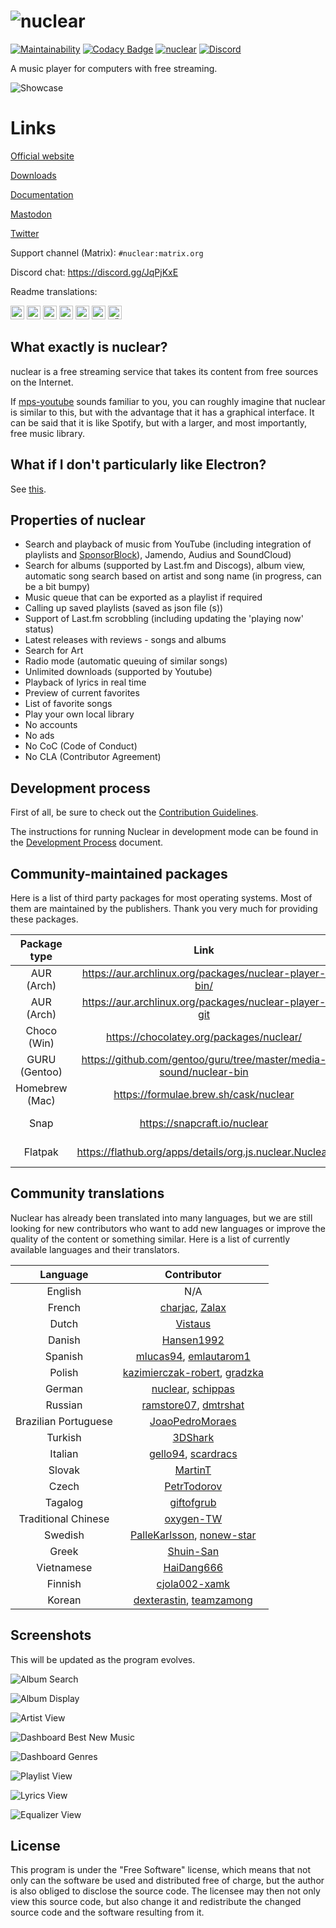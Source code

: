 # ![nuclear](https://i.imgur.com/oT1006i.png) 
[![Maintainability](https://api.codeclimate.com/v1/badges/a15c4888a63c900f6cc1/maintainability)](https://codeclimate.com/github/nukeop/nuclear/maintainability) [![Codacy Badge](https://api.codacy.com/project/badge/Grade/30750586202742279fa8958a12e519ed)](https://www.codacy.com/app/nukeop/nuclear?utm_source=github.com&amp;utm_medium=referral&amp;utm_content=nukeop/nuclear&amp;utm_campaign=Badge_Grade) [![nuclear](https://snapcraft.io//nuclear/badge.svg)](https://snapcraft.io/nuclear) [![Discord](https://img.shields.io/badge/Discord-7289DA?style=for-the-badge&logo=discord&logoColor=white)](https://discord.gg/JqPjKxE)

A music player for computers with free streaming.

![Showcase](https://i.imgur.com/8qHu66J.png)

# Links

[Official website](https://nuclear.js.org)

[Downloads](https://github.com/nukeop/nuclear/releases)

[Documentation](https://nukeop.gitbook.io/nuclear/)

[Mastodon](https://mstdn.io/@nuclear)

[Twitter](https://twitter.com/nuclear_player)

Support channel (Matrix): `#nuclear:matrix.org`

Discord chat: https://discord.gg/JqPjKxE

Readme translations: 

<kbd>[<img title="Deutsch" alt="Deutsch" src="https://cdn.staticaly.com/gh/hjnilsson/country-flags/master/svg/de.svg" width="22">](docs/README-de.md)</kbd>
<kbd>[<img title="Português" alt="Português" src="https://cdn.staticaly.com/gh/hjnilsson/country-flags/master/svg/br.svg" width="22">](docs/README-ptbr.md)</kbd>
<kbd>[<img title="Svenska" alt="Svenska" src="https://cdn.staticaly.com/gh/hjnilsson/country-flags/master/svg/se.svg" width="22">](docs/README-se.md)</kbd>
<kbd>[<img title="English" alt="English" src="https://cdn.staticaly.com/gh/hjnilsson/country-flags/master/svg/us.svg" width="22">](README.md)</kbd>
<kbd>[<img title="Hebrew" alt="Hebrew" src="https://cdn.staticaly.com/gh/hjnilsson/country-flags/master/svg/il.svg" width="22">](docs/README-he.md)</kbd>
<kbd>[<img title="Italiano" alt="Italiano" src="https://cdn.staticaly.com/gh/hjnilsson/country-flags/master/svg/it.svg" width="22">](docs/README-it.md)</kbd>
<kbd>[<img title="Türkçe" alt="Türkçe" src="https://cdn.staticaly.com/gh/hjnilsson/country-flags/master/svg/tr.svg" width="22">](docs/README-tr.md)</kbd>

## What exactly is nuclear?
nuclear is a free streaming service that takes its content from free sources on the Internet.

If [mps-youtube](https://github.com/mps-youtube/mps-youtube) sounds familiar to you, you can roughly imagine that nuclear is similar to this, but with the advantage that it has a graphical interface.
It can be said that it is like Spotify, but with a larger, and most importantly, free music library.

## What if I don't particularly like Electron?
See [this](docs/electron.md).

## Properties of nuclear

- Search and playback of music from YouTube (including integration of playlists and [SponsorBlock](https://sponsor.ajay.app/)), Jamendo, Audius and SoundCloud)
- Search for albums (supported by Last.fm and Discogs), album view, automatic song search based on artist and song name (in progress, can be a bit bumpy)
- Music queue that can be exported as a playlist if required
- Calling up saved playlists (saved as json file (s))
- Support of Last.fm scrobbling (including updating the 'playing now' status)
- Latest releases with reviews - songs and albums
- Search for Art
- Radio mode (automatic queuing of similar songs)
- Unlimited downloads (supported by Youtube)
- Playback of lyrics in real time
- Preview of current favorites
- List of favorite songs
- Play your own local library
- No accounts
- No ads
- No CoC (Code of Conduct)
- No CLA (Contributor Agreement)

## Development process

First of all, be sure to check out the [Contribution Guidelines](https://nukeop.gitbook.io/nuclear/contributing/contribution-guidelines).

The instructions for running Nuclear in development mode can be found in the [Development Process](https://nukeop.gitbook.io/nuclear/developer-resources/development-process) document.

## Community-maintained packages

Here is a list of third party packages for most operating systems. Most of them are maintained by the publishers. Thank you very much for providing these packages.

| Package type   | Link                                                               | Maintainer                                   | Installation Method                           |
|:--------------:|:------------------------------------------------------------------:|:--------------------------------------------:|:---------------------------------------------:|
| AUR (Arch)     | https://aur.archlinux.org/packages/nuclear-player-bin/             | [nukeop](https://github.com/nukeop)          | yay -s nuclear-player-bin                     |
| AUR (Arch)     | https://aur.archlinux.org/packages/nuclear-player-git              | [nukeop](https://github.com/nukeop)          | yay -s nuclear-player-git                     |
| Choco (Win)    | https://chocolatey.org/packages/nuclear/                           | [JourneyOver](https://github.com/JourneyOver)| choco install nuclear                         |
| GURU (Gentoo)  | https://github.com/gentoo/guru/tree/master/media-sound/nuclear-bin | [scardracs](https://github.com/scardracs)    | emerge nuclear-bin                            |
| Homebrew (Mac) | https://formulae.brew.sh/cask/nuclear                              | Homebrew                                     | brew install --cask nuclear                   |
| Snap           | https://snapcraft.io/nuclear                                       | [nukeop](https://github.com/nukeop)          | sudo snap install nuclear                     |
| Flatpak        | https://flathub.org/apps/details/org.js.nuclear.Nuclear            | [nukeop](https://github.com/nukeop)          | flatpak install flathub org.js.nuclear.Nuclear|


## Community translations
Nuclear has already been translated into many languages, but we are still looking for new contributors who want to add new languages or improve the quality of the content or something similar. Here is a list of currently available languages and their translators.

| Language             | Contributor                                                                                                 |
|:--------------------:|:-----------------------------------------------------------------------------------------------------------:|
| English              | N/A                                                                                                         |
| French               | [charjac](https://github.com/charjac), [Zalax](https://github.com/Zalaxx)                                   |
| Dutch                | [Vistaus](https://github.com/Vistaus)                                                                       |
| Danish               | [Hansen1992](https://github.com/Hansen1992)                                                                 |
| Spanish              | [mlucas94](https://github.com/mlucas94), [emlautarom1](https://github.com/emlautarom1)                      |
| Polish               | [kazimierczak-robert](https://github.com/kazimierczak-robert), [gradzka](https://github.com/gradzka)        |
| German               | [nuclear](https://github.com/nuclear), [schippas](https://github.com/schippas)                              |
| Russian              | [ramstore07](https://github.com/ramstore07), [dmtrshat](https://github.com/dmtrshat)                        |
| Brazilian Portuguese | [JoaoPedroMoraes](https://github.com/JoaoPedroMoraes)                                                       |
| Turkish              | [3DShark](https://github.com/3DShark)                                                                       |
| Italian              | [gello94](https://github.com/gello94), [scardracs](https://github.com/scardracs)                            |
| Slovak               | [MartinT](https://github.com/MartinTuroci)                                                                  |
| Czech                | [PetrTodorov](https://github.com/PetrTodorov)                                                               |
| Tagalog              | [giftofgrub](https://github.com/giftofgrub)                                                                 |
| Traditional Chinese  | [oxygen-TW](https://github.com/oxygen-TW)                                                                   |
| Swedish              | [PalleKarlsson](https://github.com/PalleKarlsson), [nonew-star](https://github.com/nonew-star)                                                           |
| Greek                | [Shuin-San](https://github.com/Shuin-San)                                                                   |
| Vietnamese           | [HaiDang666](https://github.com/HaiDang666)                                                                 |
| Finnish              | [cjola002-xamk](https://github.com/cjola002-xamk)                                                           |
| Korean               | [dexterastin](https://github.com/dexterastin), [teamzamong](https://github.com/teamzamong/)                 |

## Screenshots
This will be updated as the program evolves.

![Album Search](https://i.imgur.com/idFVnAF.png)

![Album Display](https://i.imgur.com/Kvzo3q7.png)

![Artist View](https://i.imgur.com/imBLYl3.png)

![Dashboard Best New Music](https://i.imgur.com/bMDrR4M.png)

![Dashboard Genres](https://i.imgur.com/g0aCmKx.png)

![Playlist View](https://i.imgur.com/2VMXHDC.png)

![Lyrics View](https://i.imgur.com/7e3DJKJ.png)

![Equalizer View](https://i.imgur.com/WreRL0w.png)

## License

This program is under the "Free Software" license, which means that not only can the software be used and distributed free of charge, but the author is also obliged to disclose the source code. The licensee may then not only view this source code, but also change it and redistribute the changed source code and the software resulting from it.
